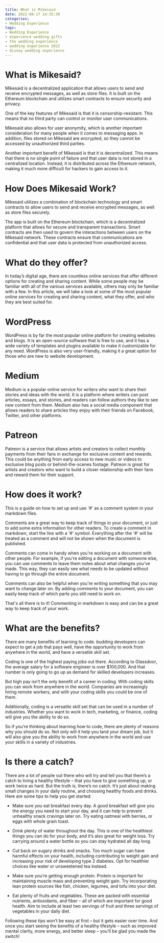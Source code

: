 ```yaml
---
title: What is Mikesaid
date: 2022-08-17 14:35:30
categories:
- Wedding Experience
tags:
- Wedding Experience
- experience wedding gifts
- the wedding experience
- wedding experience 2022
- disney wedding experience
---
```



#  What is Mikesaid?

Mikesaid is a decentralized application that allows users to send and receive encrypted messages, as well as store files. It is built on the Ethereum blockchain and utilizes smart contracts to ensure security and privacy.

One of the key features of Mikesaid is that it is censorship-resistant. This means that no third party can control or monitor user communications.

Mikesaid also allows for user anonymity, which is another important consideration for many people when it comes to messaging apps. In addition, files stored on Mikesaid are encrypted, so they cannot be accessed by unauthorized third parties.

Another important benefit of Mikesaid is that it is decentralized. This means that there is no single point of failure and that user data is not stored in a centralized location. Instead, it is distributed across the Ethereum network, making it much more difficult for hackers to gain access to it.

# How Does Mikesaid Work?

Mikesaid utilizes a combination of blockchain technology and smart contracts to allow users to send and receive encrypted messages, as well as store files securely.

The app is built on the Ethereum blockchain, which is a decentralized platform that allows for secure and transparent transactions. Smart contracts are then used to govern the interactions between users on the Mikesaid network. These contracts ensure that communications are confidential and that user data is protected from unauthorized access.

#  What do they offer?

In today’s digital age, there are countless online services that offer different options for creating and sharing content. While some people may be familiar with all of the various services available, others may only be familiar with a few. In this article, we will take a look at some of the most popular online services for creating and sharing content, what they offer, and who they are best suited for.

# WordPress

WordPress is by far the most popular online platform for creating websites and blogs. It is an open-source software that is free to use, and it has a wide variety of templates and plugins available to make it customizable for any need. WordPress is also very user-friendly, making it a great option for those who are new to website development.

# Medium

Medium is a popular online service for writers who want to share their stories and ideas with the world. It is a platform where writers can post articles, essays, and stories, and readers can follow authors they like to see new content from them. Medium also has a social media component that allows readers to share articles they enjoy with their friends on Facebook, Twitter, and other platforms.

# Patreon

Patreon is a service that allows artists and creators to collect monthly payments from their fans in exchange for exclusive content and rewards. This could be anything from early access to new music or videos to exclusive blog posts or behind-the-scenes footage. Patreon is great for artists and creators who want to build a closer relationship with their fans and reward them for their support.

#  How does it work?

This is a guide on how to set up and use '#' as a comment system in your markdown files.

Comments are a great way to keep track of things in your document, or just to add some extra information for other readers. To create a comment in markdown, start the line with a '#' symbol. Everything after the '#' will be treated as a comment and will not be shown when the document is published.

Comments can come in handy when you're working on a document with other people. For example, if you're editing a document with someone else, you can use comments to leave them notes about what changes you've made. This way, they can easily see what needs to be updated without having to go through the entire document.

Comments can also be helpful when you're writing something that you may want to change later on. By adding comments to your document, you can easily keep track of which parts you still need to work on.

That's all there is to it! Commenting in markdown is easy and can be a great way to keep track of your work.

#  What are the benefits?

There are many benefits of learning to code. budding developers can expect to get a job that pays well, have the opportunity to work from anywhere in the world, and have a versatile skill set.

Coding is one of the highest paying jobs out there. According to Glassdoor, the average salary for a software engineer is over $100,000. And that number is only going to go up as demand for skilled developers increases.

But high pay isn’t the only benefit of a career in coding. With coding skills you can work from anywhere in the world. Companies are increasingly hiring remote workers, and with your coding skills you could be one of them.

Additionally, coding is a versatile skill set that can be used in a number of industries. Whether you want to work in tech, marketing, or finance, coding will give you the ability to do so.

So if you’re thinking about learning how to code, there are plenty of reasons why you should do so. Not only will it help you land your dream job, but it will also give you the ability to work from anywhere in the world and use your skills in a variety of industries.

#  Is there a catch?

There are a lot of people out there who will try and tell you that there’s a catch to living a healthy lifestyle – that you have to give something up, or work twice as hard. But the truth is, there’s no catch. It’s just about making small changes in your daily routine, and choosing healthy foods and drinks. Here are some tips to help you get started:

- Make sure you eat breakfast every day. A good breakfast will give you the energy you need to start your day, and it can help to prevent unhealthy snack cravings later on. Try eating oatmeal with berries, or eggs with whole grain toast.

- Drink plenty of water throughout the day. This is one of the healthiest things you can do for your body, and it’s also great for weight loss. Try carrying around a water bottle so you can stay hydrated all day long.

- Cut back on sugary drinks and snacks. Too much sugar can have harmful effects on your health, including contributing to weight gain and increasing your risk of developing type 2 diabetes. Opt for healthier choices like water or unsweetened tea instead.

- Make sure you’re getting enough protein. Protein is important for maintaining muscle mass and preventing weight gain. Try incorporating lean protein sources like fish, chicken, legumes, and tofu into your diet.

- Eat plenty of fruits and vegetables. These are packed with essential nutrients, antioxidants, and fiber – all of which are important for good health. Aim to include at least two servings of fruit and three servings of vegetables in your daily diet.

Following these tips won’t be easy at first – but it gets easier over time. And once you start seeing the benefits of a healthy lifestyle – such as improved mental clarity, more energy, and better sleep – you’ll be glad you made the switch!